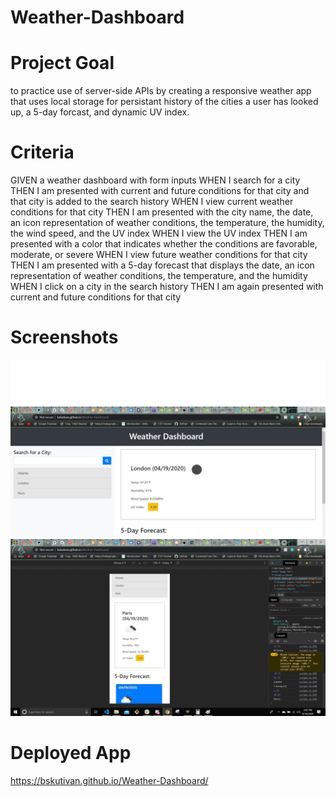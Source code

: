 # Weather-Dashboard

# Project Goal

to practice use of server-side APIs by creating a responsive weather app that uses local storage for persistant history of the cities a user has looked up, a 5-day forcast, and dynamic UV index.

# Criteria

GIVEN a weather dashboard with form inputs
WHEN I search for a city
THEN I am presented with current and future conditions for that city and that city is added to the search history
WHEN I view current weather conditions for that city
THEN I am presented with the city name, the date, an icon representation of weather conditions, the temperature, the humidity, the wind speed, and the UV index
WHEN I view the UV index
THEN I am presented with a color that indicates whether the conditions are favorable, moderate, or severe
WHEN I view future weather conditions for that city
THEN I am presented with a 5-day forecast that displays the date, an icon representation of weather conditions, the temperature, and the humidity
WHEN I click on a city in the search history
THEN I am again presented with current and future conditions for that city

# Screenshots
![](https://github.com/bskutivan/Weather-Dashboard/blob/master/assets/images/Screenshot2.jpg)
![](https://github.com/bskutivan/Weather-Dashboard/blob/master/assets/images/Screenshot1.jpg) 

# Deployed App

https://bskutivan.github.io/Weather-Dashboard/
